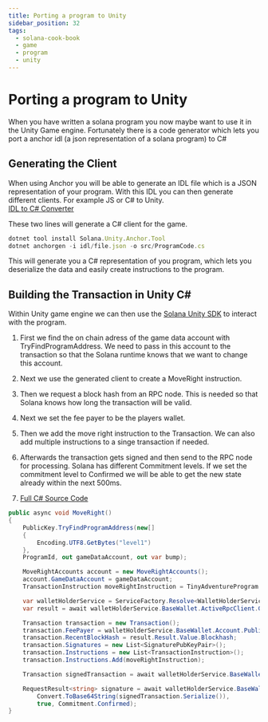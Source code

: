 ```yaml
---
title: Porting a program to Unity
sidebar_position: 32
tags:
  - solana-cook-book
  - game
  - program
  - unity
---
```


# Porting a program to Unity

When you have written a solana program you now maybe want to use it in the Unity Game engine. Fortunately there is a code generator which lets you port a anchor idl (a json representation of a solana program) to C#

## Generating the Client

When using Anchor you will be able to generate an IDL file which is a JSON representation of your program.
With this IDL you can then generate different clients. For example JS or C# to Unity.  <br />
[IDL to C# Converter](https://github.com/magicblock-labs/Solana.Unity.Anchor)<br />

These two lines will generate a C# client for the game.

```js
dotnet tool install Solana.Unity.Anchor.Tool
dotnet anchorgen -i idl/file.json -o src/ProgramCode.cs
```

This will generate you a C# representation of you program, which lets you deserialize the data and easily create instructions to the program.

## Building the Transaction in Unity C#

Within Unity game engine we can then use the [Solana Unity SDK](https://assetstore.unity.com/packages/decentralization/infrastructure/solana-sdk-for-unity-246931) to interact with the program.
1. First we find the on chain adress of the game data account with TryFindProgramAddress.
We need to pass in this account to the transaction so that the Solana runtime knows that we want to change this account.
2. Next we use the generated client to create a MoveRight instruction.
3. Then we request a block hash from an RPC node. This is needed so that Solana knows how long the transaction will be valid.
4. Next we set the fee payer to be the players wallet.
5. Then we add the move right instruction to the Transaction. We can also add multiple instructions to a singe transaction if needed.
6. Afterwards the transaction gets signed and then send to the RPC node for processing.
Solana has different Commitment levels. If we set the commitment level to Confirmed we will be able to get the new state already within the next 500ms.

7. [Full C# Source Code](https://github.com/Woody4618/SolPlay_Unity_SDK/tree/main/Assets/SolPlay/Examples/TinyAdventure)

```c#
public async void MoveRight()
{
    PublicKey.TryFindProgramAddress(new[]
    {
        Encoding.UTF8.GetBytes("level1")
    },
    ProgramId, out gameDataAccount, out var bump);

    MoveRightAccounts account = new MoveRightAccounts();
    account.GameDataAccount = gameDataAccount;
    TransactionInstruction moveRightInstruction = TinyAdventureProgram.MoveRight(account, ProgramId);

    var walletHolderService = ServiceFactory.Resolve<WalletHolderService>();
    var result = await walletHolderService.BaseWallet.ActiveRpcClient.GetRecentBlockHashAsync(Commitment.Confirmed);

    Transaction transaction = new Transaction();
    transaction.FeePayer = walletHolderService.BaseWallet.Account.PublicKey;
    transaction.RecentBlockHash = result.Result.Value.Blockhash;
    transaction.Signatures = new List<SignaturePubKeyPair>();
    transaction.Instructions = new List<TransactionInstruction>();
    transaction.Instructions.Add(moveRightInstruction);

    Transaction signedTransaction = await walletHolderService.BaseWallet.SignTransaction(transaction);

    RequestResult<string> signature = await walletHolderService.BaseWallet.ActiveRpcClient.SendTransactionAsync(
        Convert.ToBase64String(signedTransaction.Serialize()),
        true, Commitment.Confirmed);
}
```
